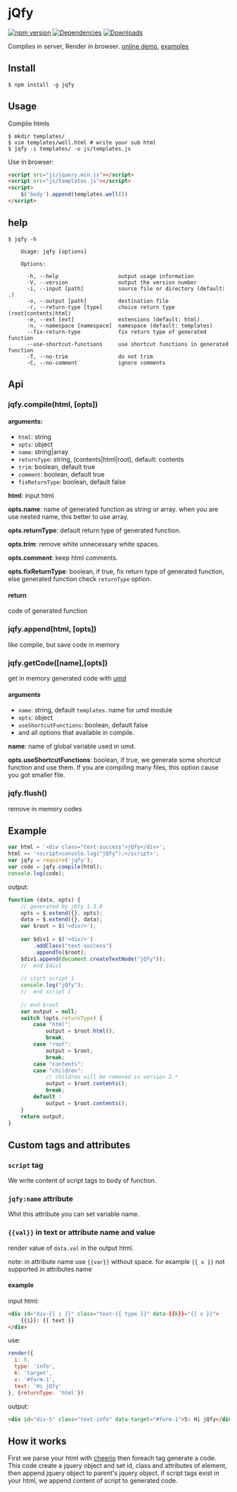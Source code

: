 jQfy
====
[![npm version][npm:version]][npm]
[![Dependencies][dependencies]][david-dm]
[![Downloads][npm:download]][npm]

Complies in server, Render in browser. [online demo](http://smmoosavi.github.io/jqfy/demo), 
[examples](http://smmoosavi.github.io/jqfy/examples)

Install
-------

```
$ npm install -g jqfy
```

Usage
-----

Complie htmls

```
$ mkdir templates/
$ vim templates/well.html # write your sub html
$ jqfy -i templates/ -o js/templates.js
```

Use in browser:
 
```html
<script src="js/jquery.min.js"></script>
<script src="js/templates.js"></script>
<script>
    $('body').append(templates.well())
</script>
```

help
----

```
$ jqfy -h
  
    Usage: jqfy [options]
  
    Options:
  
      -h, --help                   output usage information
      -V, --version                output the version number
      -i, --input [path]           source file or directory (default: .)
      -o, --output [path]          destination file
      -r, --return-type [type]     choice return type (root|contents|html)
      -e, --ext [ext]              extensions (default: html)
      -n, --namespace [namespace]  namespace (default: templates)
      --fix-return-type            fix return type of generated function
      --use-shortcut-functions     use shortcut functions in generated function
      -T, --no-trim                do not trim
      -C, --no-comment             ignore comments

```

Api
---

### jqfy.compile(html, [opts])

#### arguments: 

* `html`: string
* `opts`: object
 * `name`: string|array 
 * `returnType`: string, (contents|html|root), default: contents 
 * `trim`: boolean, default true
 * `comment`: boolean, default true
 * `fixReturnType`: boolean, default false

**html**: input html

**opts.name**: name of generated function as string or array. when you are use nested name, this better to use array.

**opts.returnType**: default return type of generated function.

**opts.trim**: remove white unnecessary white spaces.

**opts.comment**: keep html comments.

**opts.fixReturnType**: boolean, if true, fix return type of generated function, else generated function check `returnType` option.

#### return

code of generated function

### jqfy.append(html, [opts])

like compile, but save code in memory

### jqfy.getCode([name],[opts])

get in memory generated code with [umd][umd]

#### arguments

* `name`: string, default `templates`. name for umd module
* `opts`: object
 * `useShortcutFunctions`: boolean, default false
 * and all options that available in compile.

**name**: name of global variable used in umd.
 
**opts.useShortcutFunctions**: boolean, if true, we generate some shortcut function and use them. If you are compiling many
 files, this option cause you got smaller file.

### jqfy.flush()

remove in memory codes

Example
-------
```js
var html = '<div class="text-success">jQfy</div>';
html += '<script>console.log("jQfy");</script>';
var jqfy = require('jqfy');
var code = jqfy.compile(html);
console.log(code);
```

output:

```js
function (data, opts) {
    // generated by jQfy 1.3.0
    opts = $.extend({}, opts);
    data = $.extend({}, data);
    var $root = $('<div/>');
    
    var $div1 = $('<div/>')
        .addClass("text-success")
        .appendTo($root);
    $div1.append(document.createTextNode("jQfy"));
    //  end $div1
    
    // start script 1
    console.log("jQfy");
    //  end script 1
    
    // end $root
    var output = null;
    switch (opts.returnType) {
        case "html":
            output = $root.html();
            break;
        case "root":
            output = $root;
            break;
        case "contents":
        case "children":
            // children will be removed in version 2.*
            output = $root.contents();
            break;
        default :
            output = $root.contents();
    }
    return output;
}
```
Custom tags and attributes
--------------------------

### `script` tag

We write content of script tags to body of function.

### `jqfy:name` attribute

Whit this attribute you can set variable name. 

### `{{val}}` in text or attribute name and value

render value of `data.val` in the output html.

note: in attribute name use `{{var}}` without space. for example `{{ x }}` not supported in attributes name

#### example

input html:
```html
<div id="div-{{ i }}" class="text-{{ type }}" data-{{k}}="{{ v }}">
    {{i}}: {{ text }}
</div>
```

use:
```js
render({
  i: 5,
  type: 'info',
  k: 'target',
  v: '#form-1',
  text: 'Hi jQfy'
}, {returnType: 'html'})
```

output:
```html
<div id="div-5" class="text-info" data-target="#form-1">5: Hi jQfy</div>
```

How it works
------------

First we parse your html with [cheerio][cheerio] then foreach tag generate a code. This code create a jquery object
and set id, class and attributes of element, then append jquery object to parent's jquery object. if script tags exist
in your html, we append content of script to generated code.

[npm]: https://www.npmjs.org/package/jqfy "npm"
[npm:version]: http://img.shields.io/npm/v/jqfy.svg "version"
[npm:download]: http://img.shields.io/npm/dm/jqfy.svg "Download"
[dependencies]: https://david-dm.org/smmoosavi/jqfy.png "Dependencies"
[david-dm]: https://david-dm.org/smmoosavi/jqfy "Dependencies"
[TODO:not-implemented]: http://img.shields.io/badge/TODO-not%20implemented-yellow.svg "not implemented"
[umd]: https://github.com/umdjs/umd "umd"
[cheerio]: https://github.com/cheeriojs/cheerio "Cheerio"